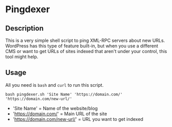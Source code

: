 # Pingdexer

## Description
This is a very simple shell script to ping XML-RPC servers about new URLs. WordPress has this type of feature built-in, but when you use a different CMS or want to get URLs of sites indexed that aren't under your control, this tool might help.

## Usage
All you need is `bash` and `curl` to run this script.

`bash pingdexer.sh 'Site Name' 'https://domain.com/' 'https://domain.com/new-url/'`

- 'Site Name' = Name of the website/blog
- 'https://domain.com/' = Main URL of the site
- 'https://domain.com/new-url/' = URL you want to get indexed


